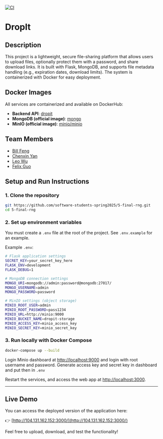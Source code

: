 [![CI](https://github.com/software-students-spring2025/5-final-rng/actions/workflows/CI.yml/badge.svg)](https://github.com/software-students-spring2025/5-final-rng/actions/workflows/CI.yml)

# DropIt

## Description

This project is a lightweight, secure file-sharing platform that allows users to upload files, optionally protect them with a password, and share download links. It is built with Flask, MongoDB, and supports file metadata handling (e.g., expiration dates, download limits). The system is containerized with Docker for easy deployment.

## Docker Images

All services are containerized and available on DockerHub:

- **Backend API**: [dropit](https://hub.docker.com/r/cyan04/dropit)
- **MongoDB (official image)**: [mongo](https://hub.docker.com/_/mongo)
- **MinIO (official image)**: [minio/minio](https://hub.docker.com/r/minio/minio)

## Team Members

- [Bill Feng](https://github.com/BillBBle)
- [Chenxin Yan](https://github.com/chenxin-yan)
- [Leo Wu](https://github.com/leowu777)
- [Felix Guo](https://github.com/Fel1xgte)

## Setup and Run Instructions

### 1. Clone the repository

```bash
git https://github.com/software-students-spring2025/5-final-rng.git
cd 5-final-rng
```

### 2. Set up environment variables

You must create a `.env` file at the root of the project. See `.env.example` for an example.

Example `.env`:

```bash
# Flask application settings
SECRET_KEY=your_secret_key_here
FLASK_ENV=development
FLASK_DEBUG=1

# MongoDB connection settings
MONGO_URI=mongodb://admin:password@mongodb:27017/
MONGO_USERNAME=admin
MONGO_PASSWORD=password

# MinIO settings (object storage)
MINIO_ROOT_USER=admin
MINIO_ROOT_PASSWORD=pass1234
MINIO_URL=http://minio:9000
MINIO_BUCKET_NAME=dropit-storage
MINIO_ACCESS_KEY=minio_access_key
MINIO_SECRET_KEY=minio_secret_key
```

### 3. Run locally with Docker Compose

```bash
docker-compose up --build
```

Login Minio dashboard at [http://localhost:9000](http://localhost:9000) and login with root username and password. Generate access key and secret key in dashboard and put then in `.env`

Restart the services, and access the web app at [http://localhost:3000](http://localhost:3000).

---

## Live Demo

You can access the deployed version of the application here:

👉 [http://104.131.162.152:3000/](http://104.131.162.152:3000/)

Feel free to upload, download, and test the functionality!
